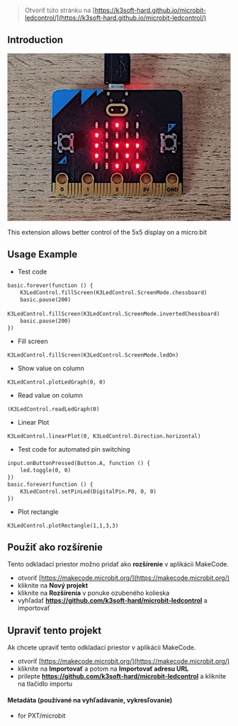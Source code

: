 >  Otvoriť túto stránku na [https://k3soft-hard.github.io/microbit-ledcontrol/](https://k3soft-hard.github.io/microbit-ledcontrol/)

## Introduction
![icon](https://github.com/K3Soft-Hard/microbit-ledcontrol/raw/master/icon.png)

This extension allows better control of the 5x5 display
on a micro:bit

## Usage Example

* Test code
```blocks
basic.forever(function () {
    K3LedControl.fillScreen(K3LedControl.ScreenMode.chessboard)
    basic.pause(200)
    K3LedControl.fillScreen(K3LedControl.ScreenMode.invertedChessboard)
    basic.pause(200)
})

```

* Fill screen
```blocks
K3LedControl.fillScreen(K3LedControl.ScreenMode.ledOn)
```

* Show value on column
```blocks
K3LedControl.plotLedGraph(0, 0)
```

* Read value on column
```blocks
(K3LedControl.readLedGraph(0)
```

* Linear Plot
```blocks
K3LedControl.linearPlot(0, K3LedControl.Direction.horizontal)
```

* Test code for automated pin switching
```blocks
input.onButtonPressed(Button.A, function () {
    led.toggle(0, 0)
})
basic.forever(function () {
    K3LedControl.setPinLed(DigitalPin.P0, 0, 0)
})
```

* Plot rectangle
```blocks
K3LedControl.plotRectangle(1,1,3,3)
```






## Použiť ako rozšírenie

Tento odkladací priestor možno pridať ako **rozšírenie** v aplikácii MakeCode.

* otvoriť [https://makecode.microbit.org/](https://makecode.microbit.org/)
* kliknite na **Nový projekt**
* kliknite na **Rozšírenia** v ponuke ozubeného kolieska
* vyhľadať **https://github.com/k3soft-hard/microbit-ledcontrol** a importovať

## Upraviť tento projekt

Ak chcete upraviť tento odkladací priestor v aplikácii MakeCode.

* otvoriť [https://makecode.microbit.org/](https://makecode.microbit.org/)
* kliknite na **Importovať** a potom na **Importovať adresu URL**
* prilepte **https://github.com/k3soft-hard/microbit-ledcontrol** a kliknite na tlačidlo importu

#### Metadáta (používané na vyhľadávanie, vykresľovanie)

* for PXT/microbit
<script src="https://makecode.com/gh-pages-embed.js"></script><script>makeCodeRender("{{ site.makecode.home_url }}", "{{ site.github.owner_name }}/{{ site.github.repository_name }}");</script>
